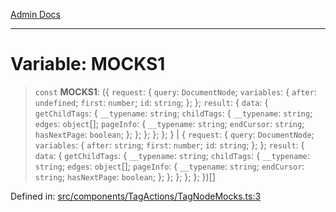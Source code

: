 [Admin Docs](/)

***

# Variable: MOCKS1

> `const` **MOCKS1**: (\{ `request`: \{ `query`: `DocumentNode`; `variables`: \{ `after`: `undefined`; `first`: `number`; `id`: `string`; \}; \}; `result`: \{ `data`: \{ `getChildTags`: \{ `__typename`: `string`; `childTags`: \{ `__typename`: `string`; `edges`: `object`[]; `pageInfo`: \{ `__typename`: `string`; `endCursor`: `string`; `hasNextPage`: `boolean`; \}; \}; \}; \}; \}; \} \| \{ `request`: \{ `query`: `DocumentNode`; `variables`: \{ `after`: `string`; `first`: `number`; `id`: `string`; \}; \}; `result`: \{ `data`: \{ `getChildTags`: \{ `__typename`: `string`; `childTags`: \{ `__typename`: `string`; `edges`: `object`[]; `pageInfo`: \{ `__typename`: `string`; `endCursor`: `string`; `hasNextPage`: `boolean`; \}; \}; \}; \}; \}; \})[]

Defined in: [src/components/TagActions/TagNodeMocks.ts:3](https://github.com/abhassen44/talawa-admin/blob/bb7b6d5252385a81ad100b897eb0cba4f7ba10d2/src/components/TagActions/TagNodeMocks.ts#L3)
